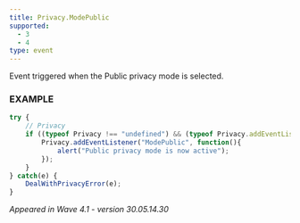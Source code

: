 ```yaml
---
title: Privacy.ModePublic
supported:
  - 3
  - 4
type: event
---
```

Event triggered when the Public privacy mode is selected.

### EXAMPLE

```javascript
try {
	// Privacy
	if ((typeof Privacy !== "undefined") && (typeof Privacy.addEventListener !== "undefined")) {
		Privacy.addEventListener("ModePublic", function(){
			alert("Public privacy mode is now active");
		});
	}
} catch(e) {
	DealWithPrivacyError(e);
}
```

*Appeared in Wave 4.1 - version 30.05.14.30*